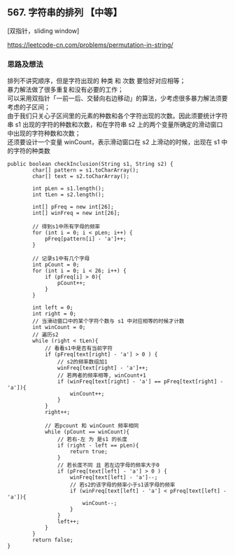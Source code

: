 ## 567. 字符串的排列 【中等】       
[双指针，sliding window]      

https://leetcode-cn.com/problems/permutation-in-string/    

### 思路及想法   
排列不讲究顺序，但是字符出现的 种类 和 次数 要恰好对应相等；      
暴力解法做了很多重复和没有必要的工作；    
可以采用双指针「一前一后、交替向右边移动」的算法，少考虑很多暴力解法须要考虑的子区间；      
由于我们只关心子区间里的元素的种数和各个字符出现的次数。因此须要统计字符串 s1 出现的字符的种数和次数，和在字符串 s2 上的两个变量所确定的滑动窗口中出现的字符种数和次数；        
还须要设计一个变量 winCount，表示滑动窗口在 s2 上滑动的时候，出现在 s1 中的字符的种类数        

```
public boolean checkInclusion(String s1, String s2) {
        char[] pattern = s1.toCharArray();
        char[] text = s2.toCharArray();

        int pLen = s1.length();
        int tLen = s2.length();

        int[] pFreq = new int[26];
        int[] winFreq = new int[26];

        // 得到s1中所有字母的频率
        for (int i = 0; i < pLen; i++) {
            pFreq[pattern[i] - 'a']++;
        }

        // 记录s1中有几个字母
        int pCount = 0;
        for (int i = 0; i < 26; i++) {
            if (pFreq[i] > 0){
                pCount++;
            }
        }

        int left = 0;
        int right = 0;
        // 当滑动窗口中的某个字符个数与 s1 中对应相等的时候才计数
        int winCount = 0;
        // 遍历s2
        while (right < tLen){
            // 看看s1中是否有当前字符
            if (pFreq[text[right] - 'a'] > 0 ) {
                // s2的频率数组加1
                winFreq[text[right] - 'a']++;
                // 若两者的频率相等, winCount+1
                if (winFreq[text[right] - 'a'] == pFreq[text[right] - 'a']){
                    winCount++;
                }
            }
            right++;

            // 若pcount 和 winCount 频率相同
            while (pCount == winCount){
                // 若右-左 为 是s1 的长度 
                if (right - left == pLen){
                    return true;
                }
                // 若长度不同 且 若左边字母的频率大于0
                if (pFreq[text[left] - 'a'] > 0 ) {
                    winFreq[text[left] - 'a']--;
                    // 若s2的该字母的频率小于s1该字母的频率
                    if (winFreq[text[left] - 'a'] < pFreq[text[left] - 'a']){
                        winCount--;
                    }
                }
                left++;
            }
        }
        return false;
}
```











